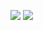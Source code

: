 [![](https://img.shields.io/badge/Medium-12100E?style=for-the-badge&logo=medium&logoColor=white)](https://medium.com/hepsiburadatech)
[![](https://img.shields.io/badge/linkedin-%230077B5.svg?style=for-the-badge&logo=linkedin)](https://www.linkedin.com/company/hepsiburada)
